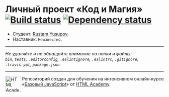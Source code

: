 # Личный проект «Код и Магия» [![Build status][travis-image]][travis-url] [![Dependency status][dependency-image]][dependency-url]

* Студент: [Rustam Yusupov](https://up.htmlacademy.ru/javascript/6/user/151188).
* Наставник: `Неизвестно`.

---

_Не удаляйте и не обращайте внимание на папки и файлы:_<br>
_`bin`, `tests`, `.editorconfig`, `.eslintignore`, `.eslintrc`, `.gitignore`, `.travis.yml`, `package.json`._

---

<a href="https://htmlacademy.ru/intensive/javascript"><img align="left" width="50" height="50" title="HTML Academy" src="https://up.htmlacademy.ru/static/img/intensive/javascript/logo-for-github.svg"></a>

Репозиторий создан для обучения на интенсивном онлайн‑курсе «[Базовый JavaScript](https://htmlacademy.ru/intensive/javascript)» от [HTML Academy](https://htmlacademy.ru).

[travis-image]: https://travis-ci.org/htmlacademy-javascript/151188-code-and-magick.svg?branch=master
[travis-url]: https://travis-ci.org/htmlacademy-javascript/151188-code-and-magick
[dependency-image]: https://david-dm.org/htmlacademy-javascript/151188-code-and-magick.svg?style=flat-square
[dependency-url]: https://david-dm.org/htmlacademy-javascript/151188-code-and-magick
